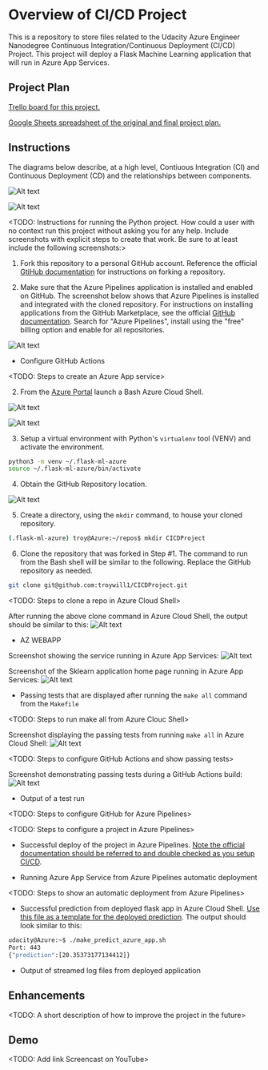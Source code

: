 # Overview of CI/CD Project

This is a repository to store files related to the Udacity Azure Engineer Nanodegree Continuous Integration/Continuous Deployment (CI/CD) Project. This project will deploy a Flask Machine Learning application that will run in Azure App Services.

## Project Plan

[Trello board for this project.][1]

[Google Sheets spreadsheet of the original and final project plan.][2]

## Instructions

The diagrams below describe, at a high level, Contiuous Integration (CI) and Continuous Deployment (CD) and the relationships between components.

![Alt text](/CI_Azure_Diagram.png?raw=true "CI_Azure_Diagram.png")

![Alt text](/CD_Azure_Diagram.png?raw=true "CD_Azure_Diagram.png")

<TODO:  Instructions for running the Python project.  How could a user with no context run this project without asking you for any help.  Include screenshots with explicit steps to create that work. Be sure to at least include the following screenshots:>

1. Fork this repository to a personal GitHub account. Reference the official [GtiHub documentation][3] for instructions on forking a repository.

2. Make sure that the Azure Pipelines application is installed and enabled on GitHub. The screenshot below shows that Azure Pipelines is installed and integrated with the cloned repository. For instructions on installing applications from the GitHub Marketplace, see the official [GitHub documentation][5]. Search for "Azure Pipelines", install using the "free" billing option and enable for all repositories.

![Alt text](/GitHub_Apps.png?raw=true "GitHub_Apps.png")

* Configure GitHub Actions

<TODO: Steps to create an Azure App service>

2. From the [Azure Portal][4] launch a Bash Azure Cloud Shell.

![Alt text](/Launch_Shell.png?raw=true "Launch_Shell.png")

![Alt text](/Bash_Shell.png?raw=true "Bash_Shell.png")

3. Setup a virtual environment with Python's `virtualenv` tool (VENV) and activate the environment.

```bash
python3 -m venv ~/.flask-ml-azure
source ~/.flask-ml-azure/bin/activate
```

4. Obtain the GitHub Repository location.

![Alt text](/Clone_SSH.png?raw=true "Clone_SSH.png")

5. Create a directory, using the `mkdir` command, to house your cloned repository.

```bash
(.flask-ml-azure) troy@Azure:~/repos$ mkdir CICDProject
```

6. Clone the repository that was forked in Step #1. The command to run from the Bash shell will be similar to the following. Replace the GitHub repository as needed.

```bash
git clone git@github.com:troywill1/CICDProject.git
```

<TODO: Steps to clone a repo in Azure Cloud Shell>

After running the above clone command in Azure Cloud Shell, the output should be similar to this:
![Alt text](/Cloned_Repo_Azure.png?raw=true "Cloned_Repo_Azure.png")

* AZ WEBAPP

Screenshot showing the service running in Azure App Services:
![Alt text](/Azure_App_Services.png?raw=true "Azure_App_Services.png")

Screenshot of the Sklearn application home page running in Azure App Services:
![Alt text](/Sklearn_Home.png?raw=true "Sklearn_Home.png")

* Passing tests that are displayed after running the `make all` command from the `Makefile`

<TODO: Steps to run make all from Azure Clouc Shell>

Screenshot displaying the passing tests from running `make all` in Azure Cloud Shell:
![Alt text](/Cloud_Shell_Setup_Passing_Tests.png?raw=true "Cloud_Shell_Setup_Passing_Tests.png")

<TODO: Steps to configure GitHub Actions and show passing tests>

Screenshot demonstrating passing tests during a GitHub Actions build:
![Alt text](/Passing_GitHub_Actions_Build.png?raw=true "Passing_GitHub_Actions_Build.png")

* Output of a test run

<TODO: Steps to configure GitHub for Azure Pipelines>

<TODO: Steps to configure a project in Azure Pipelines>

* Successful deploy of the project in Azure Pipelines.  [Note the official documentation should be referred to and double checked as you setup CI/CD](https://docs.microsoft.com/en-us/azure/devops/pipelines/ecosystems/python-webapp?view=azure-devops).

* Running Azure App Service from Azure Pipelines automatic deployment

<TODO: Steps to show an automatic deployment from Azure Pipelines>

* Successful prediction from deployed flask app in Azure Cloud Shell.  [Use this file as a template for the deployed prediction](https://github.com/udacity/nd082-Azure-Cloud-DevOps-Starter-Code/blob/master/C2-AgileDevelopmentwithAzure/project/starter_files/flask-sklearn/make_predict_azure_app.sh).
The output should look similar to this:

```bash
udacity@Azure:~$ ./make_predict_azure_app.sh
Port: 443
{"prediction":[20.35373177134412]}
```

* Output of streamed log files from deployed application

>

## Enhancements

<TODO: A short description of how to improve the project in the future>

## Demo 

<TODO: Add link Screencast on YouTube>

[1]: https://trello.com/b/GWL8MO8g/building-ci-cd-pipeline
[2]: https://docs.google.com/spreadsheets/d/1QMoPynXT3BXGuPUoEhMU0OHgs3Zs2ru5FsCxnYTjpDw/edit?usp=sharing
[3]: https://docs.github.com/en/github/getting-started-with-github/fork-a-repo
[4]: https://portal.azure.com
[5]: https://docs.github.com/en/github/customizing-your-github-workflow/installing-an-app-in-your-organization